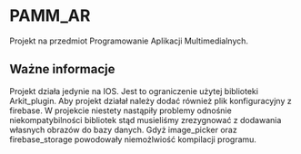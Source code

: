 # PAMM_AR

Projekt na przedmiot Programowanie Aplikacji Multimedialnych.

## Ważne informacje

Projekt działa jedynie na IOS. Jest to ograniczenie użytej biblioteki Arkit_plugin.
Aby projekt działał należy dodać również plik konfiguracyjny z firebase.
W projekcie niestety nastąpiły problemy odnośnie niekompatybilności bibliotek stąd musieliśmy zrezygnować z dodawania własnych obrazów do bazy danych.
Gdyż image_picker oraz firebase_storage powodowały niemożlwiość kompilacji programu.
